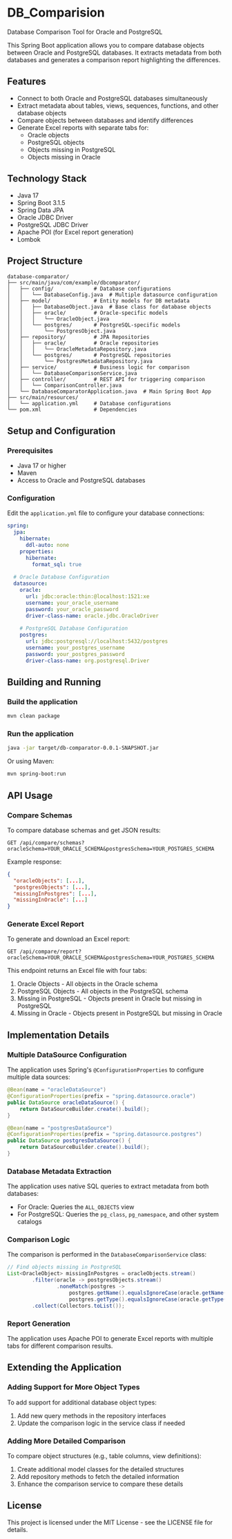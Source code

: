 # DB_Comparision
Database Comparison Tool for Oracle and PostgreSQL

This Spring Boot application allows you to compare database objects between Oracle and PostgreSQL databases. It extracts metadata from both databases and generates a comparison report highlighting the differences.

## Features

- Connect to both Oracle and PostgreSQL databases simultaneously
- Extract metadata about tables, views, sequences, functions, and other database objects
- Compare objects between databases and identify differences
- Generate Excel reports with separate tabs for:
  - Oracle objects
  - PostgreSQL objects
  - Objects missing in PostgreSQL
  - Objects missing in Oracle

## Technology Stack

- Java 17
- Spring Boot 3.1.5
- Spring Data JPA
- Oracle JDBC Driver
- PostgreSQL JDBC Driver
- Apache POI (for Excel report generation)
- Lombok

## Project Structure

```
database-comparator/
├── src/main/java/com/example/dbcomparator/
│   ├── config/             # Database configurations
│   │   └── DatabaseConfig.java  # Multiple datasource configuration
│   ├── model/              # Entity models for DB metadata
│   │   ├── DatabaseObject.java  # Base class for database objects
│   │   ├── oracle/         # Oracle-specific models
│   │   │   └── OracleObject.java
│   │   └── postgres/       # PostgreSQL-specific models
│   │       └── PostgresObject.java
│   ├── repository/         # JPA Repositories
│   │   ├── oracle/         # Oracle repositories
│   │   │   └── OracleMetadataRepository.java
│   │   └── postgres/       # PostgreSQL repositories
│   │       └── PostgresMetadataRepository.java
│   ├── service/            # Business logic for comparison
│   │   └── DatabaseComparisonService.java
│   ├── controller/         # REST API for triggering comparison
│   │   └── ComparisonController.java
│   └── DatabaseComparatorApplication.java  # Main Spring Boot App
├── src/main/resources/
│   └── application.yml     # Database configurations
└── pom.xml                 # Dependencies
```

## Setup and Configuration

### Prerequisites

- Java 17 or higher
- Maven
- Access to Oracle and PostgreSQL databases

### Configuration

Edit the `application.yml` file to configure your database connections:

```yaml
spring:
  jpa:
    hibernate:
      ddl-auto: none
    properties:
      hibernate:
        format_sql: true
  
  # Oracle Database Configuration
  datasource:
    oracle:
      url: jdbc:oracle:thin:@localhost:1521:xe
      username: your_oracle_username
      password: your_oracle_password
      driver-class-name: oracle.jdbc.OracleDriver
    
    # PostgreSQL Database Configuration
    postgres:
      url: jdbc:postgresql://localhost:5432/postgres
      username: your_postgres_username
      password: your_postgres_password
      driver-class-name: org.postgresql.Driver
```

## Building and Running

### Build the application

```bash
mvn clean package
```

### Run the application

```bash
java -jar target/db-comparator-0.0.1-SNAPSHOT.jar
```

Or using Maven:

```bash
mvn spring-boot:run
```

## API Usage

### Compare Schemas

To compare database schemas and get JSON results:

```
GET /api/compare/schemas?oracleSchema=YOUR_ORACLE_SCHEMA&postgresSchema=YOUR_POSTGRES_SCHEMA
```

Example response:

```json
{
  "oracleObjects": [...],
  "postgresObjects": [...],
  "missingInPostgres": [...],
  "missingInOracle": [...]
}
```

### Generate Excel Report

To generate and download an Excel report:

```
GET /api/compare/report?oracleSchema=YOUR_ORACLE_SCHEMA&postgresSchema=YOUR_POSTGRES_SCHEMA
```

This endpoint returns an Excel file with four tabs:
1. Oracle Objects - All objects in the Oracle schema
2. PostgreSQL Objects - All objects in the PostgreSQL schema
3. Missing in PostgreSQL - Objects present in Oracle but missing in PostgreSQL
4. Missing in Oracle - Objects present in PostgreSQL but missing in Oracle

## Implementation Details

### Multiple DataSource Configuration

The application uses Spring's `@ConfigurationProperties` to configure multiple data sources:

```java
@Bean(name = "oracleDataSource")
@ConfigurationProperties(prefix = "spring.datasource.oracle")
public DataSource oracleDataSource() {
    return DataSourceBuilder.create().build();
}

@Bean(name = "postgresDataSource")
@ConfigurationProperties(prefix = "spring.datasource.postgres")
public DataSource postgresDataSource() {
    return DataSourceBuilder.create().build();
}
```

### Database Metadata Extraction

The application uses native SQL queries to extract metadata from both databases:

- For Oracle: Queries the `ALL_OBJECTS` view
- For PostgreSQL: Queries the `pg_class`, `pg_namespace`, and other system catalogs

### Comparison Logic

The comparison is performed in the `DatabaseComparisonService` class:

```java
// Find objects missing in PostgreSQL
List<OracleObject> missingInPostgres = oracleObjects.stream()
        .filter(oracle -> postgresObjects.stream()
                .noneMatch(postgres -> 
                    postgres.getName().equalsIgnoreCase(oracle.getName()) && 
                    postgres.getType().equalsIgnoreCase(oracle.getType())))
        .collect(Collectors.toList());
```

### Report Generation

The application uses Apache POI to generate Excel reports with multiple tabs for different comparison results.

## Extending the Application

### Adding Support for More Object Types

To add support for additional database object types:

1. Add new query methods in the repository interfaces
2. Update the comparison logic in the service class if needed

### Adding More Detailed Comparison

To compare object structures (e.g., table columns, view definitions):

1. Create additional model classes for the detailed structures
2. Add repository methods to fetch the detailed information
3. Enhance the comparison service to compare these details

## License

This project is licensed under the MIT License - see the LICENSE file for details.